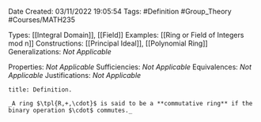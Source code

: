 <div class="topSpace"></div>

Date Created: 03/11/2022 19:05:54
Tags: #Definition #Group_Theory #Courses/MATH235

Types: [[Integral Domain]], [[Field]]
Examples: [[Ring or Field of Integers mod n]]
Constructions: [[Principal Ideal]], [[Polynomial Ring]]
Generalizations: _Not Applicable_

Properties: _Not Applicable_
Sufficiencies: _Not Applicable_
Equivalences: _Not Applicable_
Justifications: _Not Applicable_

``` ad-Definition
title: Definition.

_A ring $\tpl{R,+,\cdot}$ is said to be a **commutative ring** if the binary operation $\cdot$ commutes._

```
